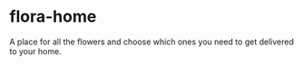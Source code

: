 # flora-home
A place for all the flowers and choose which ones you need to get delivered to your home.
